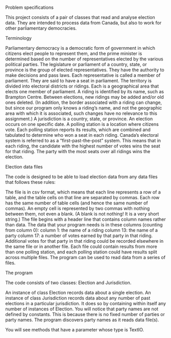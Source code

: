 Problem specifications

This project consists of a pair of classes that read and analyse election data. They are intended to process data from Canada, but also to work for other parliamentary democracies.


Terminology

Parliamentary democracy is a democratic form of government in which citizens elect people to represent them, and the prime minister is determined based on the number of representatives elected by the various political parties.
The legislature or parliament of a country, state, or province is the group of elected representatives. They have the authority to make decisions and pass laws.
Each representative is called a member of parliament. They are said to have a seat in parliament.
The territory is divided into electoral districts or ridings. Each is a geographical area that elects one member of parliament.
A riding is identified by its name, such as Brampton Centre.
Between elections, new ridings may be added and/or old ones deleted.
(In addition, the border associated with a riding can change, but since our program only knows a riding’s name, and not the geographic area with which it is associated, such changes have no relevance to this assignment.)
A jurisdiction is a country, state, or province.
An election occurs on one specific date.
A polling station is a location where citizens vote. Each polling station reports its results, which are combined and tabulated to determine who won a seat in each riding.
Canada’s electoral system is referred to as a “first-past-the-post” system. This means that in each riding, the candidate with the highest number of votes wins the seat for that riding.
The party with the most seats over all ridings wins the election.


Election data files

The code is designed to be able to load election data from any data files that follows these rules:

The file is in csv format, which means that each line represents a row of a table, and the table cells on that line are separated by commas.
Each row has the same number of table cells (and hence the same number of commas).
An empty cell is represented by two commas with nothing between them, not even a blank. (A blank is not nothing! It is a very short string.)
The file begins with a header line that contains column names rather than data.
The data that your program needs is in these columns (counting from column 0):
column 1: the name of a riding
column 13: the name of a party
column 17: a number of votes earned by that party in that riding.
Additional votes for that party in that riding could be recorded elsewhere in the same file or in another file.
Each file could contain results from more than one polling station, and each polling station could have results split across multiple files. The program can be used to read data from a series of files.


The program

The code consists of two classes: Election and Jurisdiction.

An instance of class Election records data about a single election.
An instance of class Jurisdiction records data about any number of past elections in a particular jurisdiction. It does so by containing within itself any number of instances of Election.
You will notice that party names are not defined by constants. This is because there is no fixed number of parties or party names. The program discovers party names as it reads data file(s).

You will see methods that have a parameter whose type is TextIO.
